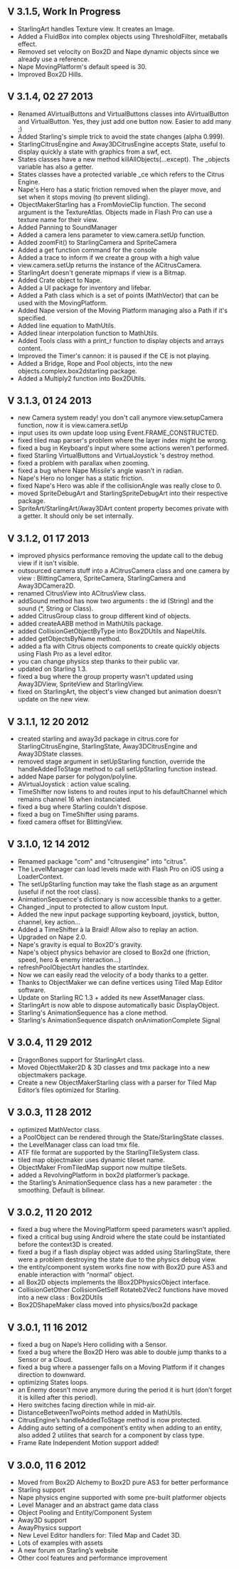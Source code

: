 V 3.1.5, Work In Progress
-------------------------
- StarlingArt handles Texture view. It creates an Image.
- Added a FluidBox into complex objects using ThresholdFilter, metaballs effect.
- Removed set velocity on Box2D and Nape dynamic objects since we already use a reference.
- Nape MovingPlatform's default speed is 30.
- Improved Box2D Hills.

V 3.1.4, 02 27 2013
-------------------
- Renamed AVirtualButtons and VirtualButtons classes into AVirtualButton and VirtualButton. Yes, they just add one button now. Easier to add many ;)
- Added Starling's simple trick to avoid the state changes (alpha 0.999).
- StarlingCitrusEngine and Away3DCitrusEngine accepts State, useful to display quickly a state with graphics from a swf, ect.
- States classes have a new method killAllObjects(...except). The _objects variable has also a getter.
- States classes have a protected variable _ce which refers to the Citrus Engine.
- Nape's Hero has a static friction removed when the player move, and set when it stops moving (to prevent sliding).
- ObjectMakerStarling has a FromMovieClip function. The second argument is the TextureAtlas. Objects made in Flash Pro can use a texture name for their view.
- Added Panning to SoundManager
- Added a camera lens parameter to view.camera.setUp function.
- Added zoomFit() to StarlingCamera and SpriteCamera
- Added a get function command for the console
- Added a trace to inform if we create a group with a high value
- view.camera.setUp returns the instance of the ACitrusCamera.
- StarlingArt doesn't generate mipmaps if view is a Bitmap.
- Added Crate object to Nape.
- Added a UI package for inventory and lifebar.
- Added a Path class which is a set of points (MathVector) that can be used with the MovingPlatform.
- Added Nape version of the Moving Platform managing also a Path if it's specified.
- Added line equation to MathUtils.
- Added linear interpolation function to MathUtils.
- Added Tools class with a print_r function to display objects and arrays content.
- Improved the Timer's cannon: it is paused if the CE is not playing.
- Added a Bridge, Rope and Pool objects, into the new objects.complex.box2dstarling package.
- Added a Multiply2 function into Box2DUtils.

V 3.1.3, 01 24 2013
-------------------
- new Camera system ready! you don't call anymore view.setupCamera function, now it is view.camera.setUp
- input uses its own update loop using Event.FRAME_CONSTRUCTED.
- fixed tiled map parser's problem where the layer index might be wrong.
- fixed a bug in Keyboard's input where some actions weren't performed.
- fixed Starling VirtualButtons and VirtualJoystick 's destroy method.
- fixed a problem with parallax when zooming.
- fixed a bug where Nape Missile's angle wasn't in radian.
- Nape's Hero no longer has a static friction.
- fixed Nape's Hero was able if the collisionAngle was really close to 0.
- moved SpriteDebugArt and StarlingSpriteDebugArt into their respective package.
- SpriteArt/StarlingArt/Away3DArt content property becomes private with a getter. It should only be set internally.

V 3.1.2, 01 17 2013
-------------------
- improved physics performance removing the update call to the debug view if it isn't visible.
- outsourced camera stuff into a ACitrusCamera class and one camera by view : BlittingCamera, SpriteCamera, StarlingCamera and Away3DCamera2D.
- renamed CitrusView into ACitrusView class.
- addSound method has now two arguments : the id (String) and the sound (*, String or Class).
- added CitrusGroup class to group different kind of objects.
- added createAABB method in MathUtils package.
- added CollisionGetObjectByType into Box2DUtils and NapeUtils.
- added getObjectsByName method.
- added a fla with Citrus objects components to create quickly objects using Flash Pro as a level editor.
- you can change physics step thanks to their public var.
- updated on Starling 1.3.
- fixed a bug where the group property wasn't updated using Away3DView, SpriteView and StarlingView.
- fixed on StarlingArt, the object's view changed but animation doesn't update on the new view.

V 3.1.1, 12 20 2012
-------------------
- created starling and away3d package in citrus.core for StarlingCitrusEngine, StarlingState, Away3DCitrusEngine and Away3DState classes.
- removed stage argument in setUpStarling function, override the handleAddedToStage method to call setUpStarling function instead.
- added Nape parser for polygon/polyline.
- AVirtualJoystick : action value scaling.
- TimeShifter now listens to and routes input to his defaultChannel which remains channel 16 when instanciated.
- fixed a bug where Starling couldn't dispose.
- fixed a bug on TimeShifter using params.
- fixed camera offset for BlittingView.

V 3.1.0, 12 14 2012
-------------------
- Renamed package "com" and "citrusengine" into "citrus".
- The LevelManager can load levels made with Flash Pro on iOS using a LoaderContext.
- The setUpStarling function may take the flash stage as an argument (useful if not the root class).
- AnimationSequence's dictionary is now accessible thanks to a getter.
- Changed _input to protected to allow custom Input.
- Added the new input package supporting keyboard, joystick, button, channel, key action...
- Added a TimeShifter à la Braid! Allow also to replay an action.
- Upgraded on Nape 2.0.
- Nape's gravity is equal to Box2D's gravity.
- Nape's object physics behavior are closed to Box2d one (friction, speed, hero & enemy interaction...)
- refreshPoolObjectArt handles the startIndex.
- Now we can easily read the velocity of a body thanks to a getter.
- Thanks to ObjectMaker we can define vertices using Tiled Map Editor software.
- Update on Starling RC 1.3 + added its new AssetManager class.
- StarlingArt is now able to dispose automatically basic DisplayObject.
- Starling's AnimationSequence has a clone method.
- Starling's AnimationSequence dispatch onAnimationComplete Signal

V 3.0.4, 11 29 2012
-------------------
- DragonBones support for StarlingArt class.
- Moved ObjectMaker2D & 3D classes and tmx package into a new objectmakers package.
- Create a new ObjectMakerStarling class with a parser for Tiled Map Editor’s files optimized for Starling. 

V 3.0.3, 11 28 2012
-------------------
- optimized MathVector class.
- a PoolObject can be rendered through the State/StarlingState classes.
- the LevelManager class can load tmx file.
- ATF file format are supported by the StarlingTileSystem class.
- tiled map objectmaker uses dynamic tileset name.
- ObjectMaker FromTiledMap support now multipe tileSets.
- added a RevolvingPlatform in box2d platformer’s package.
- the Starling’s AnimationSequence class has a new parameter : the smoothing. Default is bilinear.

V 3.0.2, 11 20 2012
-------------------
- fixed a bug where the MovingPlatform speed parameters wasn’t applied.
- fixed a critical bug using Android where the state could be instantiated before the context3D is created.
- fixed a bug if a flash display object was added using StarlingState, there were a problem destroying the state due to the physics debug view.
- the entity/component system works fine now with Box2D pure AS3 and enable interaction with “normal” object.
- all Box2D objects implements the IBox2DPhysicsObject interface.
- CollisionGetOther CollisionGetSelf Rotateb2Vec2 functions have moved into a new class : Box2DUtils
- Box2DShapeMaker class moved into physics/box2d package

V 3.0.1, 11 16 2012
-------------------
- fixed a bug on Nape’s Hero colliding with a Sensor.
- fixed a bug where the Box2D Hero was able to double jump thanks to a Sensor or a Cloud.
- fixed a bug where a passenger falls on a Moving Platform if it changes direction to downward.
- optimizing States loops.
- an Enemy doesn’t move anymore during the period it is hurt (don’t forget it is killed after this period).
- Hero switches facing direction while in mid-air.
- DistanceBetweenTwoPoints method added in MathUtils.
- CitrusEngine’s handleAddedToStage method is now protected.
- Adding auto setting of a component’s entity when adding to an entity, also added 2 utilites that search for a component by class type.
- Frame Rate Independent Motion support added!

V 3.0.0, 11 6 2012
------------------
- Moved from Box2D Alchemy to Box2D pure AS3 for better performance
- Starling support
- Nape physics engine supported with some pre-built platformer objects
- Level Manager and an abstract game data class
- Object Pooling and Entity/Component System
- Away3D support
- AwayPhysics support
- New Level Editor handlers for: Tiled Map and Cadet 3D.
- Lots of examples with assets
- A new forum on Starling’s website
- Other cool features and performance improvement
